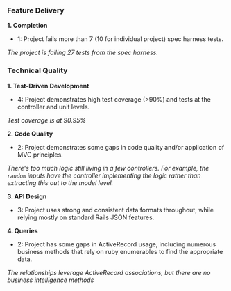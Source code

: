 ### Feature Delivery

**1. Completion**

* 1: Project fails more than 7 (10 for individual project) spec harness tests.

_The project is failing 27 tests from the spec harness._

### Technical Quality

**1. Test-Driven Development**

* 4: Project demonstrates high test coverage (>90%) and tests at the controller and unit levels.

_Test coverage is at 90.95%_

**2. Code Quality**

* 2: Project demonstrates some gaps in code quality and/or application of MVC principles.

_There's too much logic still living in a few controllers. For example, the `random` inputs have the controller implementing the logic rather than extracting this out to the model level._

**3. API Design**

* 3: Project uses strong and consistent data formats throughout, while relying mostly on standard Rails JSON features.

**4. Queries**

* 2: Project has some gaps in ActiveRecord usage, including numerous business methods that rely on ruby enumerables to find the appropriate data.

_The relationships leverage ActiveRecord associations, but there are no business intelligence methods_
